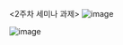 <2주차 세미나 과제>
![image](https://user-images.githubusercontent.com/76424700/117108875-c676d480-adbe-11eb-9f77-59a86161e876.png)


![image](https://user-images.githubusercontent.com/76424700/117108923-d68eb400-adbe-11eb-8891-ed6916e2abbb.png)

